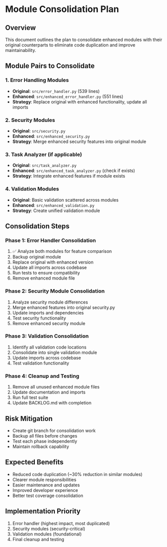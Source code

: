 # Module Consolidation Plan

## Overview
This document outlines the plan to consolidate enhanced modules with their original counterparts to eliminate code duplication and improve maintainability.

## Module Pairs to Consolidate

### 1. Error Handling Modules
- **Original**: `src/error_handler.py` (539 lines)
- **Enhanced**: `src/enhanced_error_handler.py` (551 lines)
- **Strategy**: Replace original with enhanced functionality, update all imports

### 2. Security Modules  
- **Original**: `src/security.py`
- **Enhanced**: `src/enhanced_security.py`
- **Strategy**: Merge enhanced security features into original module

### 3. Task Analyzer (if applicable)
- **Original**: `src/task_analyzer.py`
- **Enhanced**: `src/enhanced_task_analyzer.py` (check if exists)
- **Strategy**: Integrate enhanced features if module exists

### 4. Validation Modules
- **Original**: Basic validation scattered across modules
- **Enhanced**: `src/enhanced_validation.py` 
- **Strategy**: Create unified validation module

## Consolidation Steps

### Phase 1: Error Handler Consolidation
1. ✅ Analyze both modules for feature comparison
2. Backup original module
3. Replace original with enhanced version
4. Update all imports across codebase
5. Run tests to ensure compatibility
6. Remove enhanced module file

### Phase 2: Security Module Consolidation  
1. Analyze security module differences
2. Merge enhanced features into original security.py
3. Update imports and dependencies
4. Test security functionality
5. Remove enhanced security module

### Phase 3: Validation Consolidation
1. Identify all validation code locations
2. Consolidate into single validation module
3. Update imports across codebase
4. Test validation functionality

### Phase 4: Cleanup and Testing
1. Remove all unused enhanced module files
2. Update documentation and imports
3. Run full test suite
4. Update BACKLOG.md with completion

## Risk Mitigation
- Create git branch for consolidation work
- Backup all files before changes
- Test each phase independently
- Maintain rollback capability

## Expected Benefits
- Reduced code duplication (~30% reduction in similar modules)
- Clearer module responsibilities  
- Easier maintenance and updates
- Improved developer experience
- Better test coverage consolidation

## Implementation Priority
1. Error handler (highest impact, most duplicated)
2. Security modules (security-critical)
3. Validation modules (foundational)
4. Final cleanup and testing